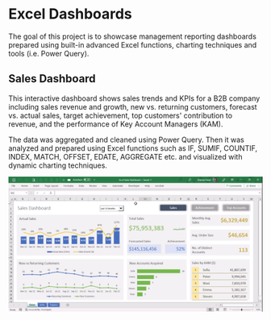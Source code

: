 # Excel Dashboards

The goal of this project is to showcase management reporting dashboards prepared using built-in advanced Excel functions, charting techniques and tools (i.e. Power Query).

## Sales Dashboard

This interactive dashboard shows sales trends and KPIs for a B2B company including sales revenue and growth, new vs. returning customers, forecast vs. actual sales, target achievement, top customers' contribution to revenue, and the performance of Key Account Managers (KAM).

The data was aggregated and cleaned using Power Query. Then it was analyzed and prepared using Excel functions such as IF, SUMIF, COUNTIF, INDEX, MATCH, OFFSET, EDATE, AGGREGATE etc. and visualized with dynamic charting techniques.

![Sales Dashboard Navigation](Images/Sales_DB_Navigation.gif)